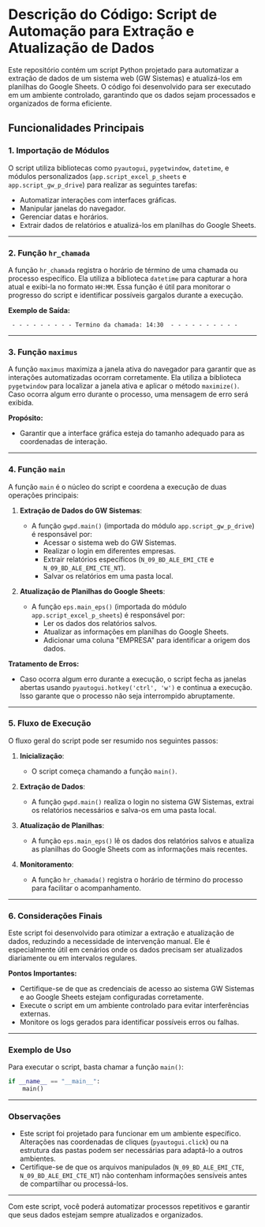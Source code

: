 # Descrição do Código: Script de Automação para Extração e Atualização de Dados

Este repositório contém um script Python projetado para automatizar a extração de dados de um sistema web (GW Sistemas) e atualizá-los em planilhas do Google Sheets. O código foi desenvolvido para ser executado em um ambiente controlado, garantindo que os dados sejam processados e organizados de forma eficiente.

## Funcionalidades Principais

### 1. **Importação de Módulos**
O script utiliza bibliotecas como `pyautogui`, `pygetwindow`, `datetime`, e módulos personalizados (`app.script_excel_p_sheets` e `app.script_gw_p_drive`) para realizar as seguintes tarefas:
- Automatizar interações com interfaces gráficas.
- Manipular janelas do navegador.
- Gerenciar datas e horários.
- Extrair dados de relatórios e atualizá-los em planilhas do Google Sheets.

---

### 2. **Função `hr_chamada`**
A função `hr_chamada` registra o horário de término de uma chamada ou processo específico. Ela utiliza a biblioteca `datetime` para capturar a hora atual e exibi-la no formato `HH:MM`. Essa função é útil para monitorar o progresso do script e identificar possíveis gargalos durante a execução.

**Exemplo de Saída:**
```
 - - - - - - - - - Termino da chamada: 14:30  - - - - - - - - - -
```

---

### 3. **Função `maximus`**
A função `maximus` maximiza a janela ativa do navegador para garantir que as interações automatizadas ocorram corretamente. Ela utiliza a biblioteca `pygetwindow` para localizar a janela ativa e aplicar o método `maximize()`. Caso ocorra algum erro durante o processo, uma mensagem de erro será exibida.

**Propósito:**
- Garantir que a interface gráfica esteja do tamanho adequado para as coordenadas de interação.

---

### 4. **Função `main`**
A função `main` é o núcleo do script e coordena a execução de duas operações principais:
1. **Extração de Dados do GW Sistemas**:
   - A função `gwpd.main()` (importada do módulo `app.script_gw_p_drive`) é responsável por:
     - Acessar o sistema web do GW Sistemas.
     - Realizar o login em diferentes empresas.
     - Extrair relatórios específicos (`N_09_BD_ALE_EMI_CTE` e `N_09_BD_ALE_EMI_CTE_NT`).
     - Salvar os relatórios em uma pasta local.

2. **Atualização de Planilhas do Google Sheets**:
   - A função `eps.main_eps()` (importada do módulo `app.script_excel_p_sheets`) é responsável por:
     - Ler os dados dos relatórios salvos.
     - Atualizar as informações em planilhas do Google Sheets.
     - Adicionar uma coluna "EMPRESA" para identificar a origem dos dados.

**Tratamento de Erros:**
- Caso ocorra algum erro durante a execução, o script fecha as janelas abertas usando `pyautogui.hotkey('ctrl', 'w')` e continua a execução. Isso garante que o processo não seja interrompido abruptamente.

---

### 5. **Fluxo de Execução**
O fluxo geral do script pode ser resumido nos seguintes passos:
1. **Inicialização**:
   - O script começa chamando a função `main()`.

2. **Extração de Dados**:
   - A função `gwpd.main()` realiza o login no sistema GW Sistemas, extrai os relatórios necessários e salva-os em uma pasta local.

3. **Atualização de Planilhas**:
   - A função `eps.main_eps()` lê os dados dos relatórios salvos e atualiza as planilhas do Google Sheets com as informações mais recentes.

4. **Monitoramento**:
   - A função `hr_chamada()` registra o horário de término do processo para facilitar o acompanhamento.

---

### 6. **Considerações Finais**
Este script foi desenvolvido para otimizar a extração e atualização de dados, reduzindo a necessidade de intervenção manual. Ele é especialmente útil em cenários onde os dados precisam ser atualizados diariamente ou em intervalos regulares.

**Pontos Importantes:**
- Certifique-se de que as credenciais de acesso ao sistema GW Sistemas e ao Google Sheets estejam configuradas corretamente.
- Execute o script em um ambiente controlado para evitar interferências externas.
- Monitore os logs gerados para identificar possíveis erros ou falhas.

---

### Exemplo de Uso
Para executar o script, basta chamar a função `main()`:

```python
if __name__ == "__main__":
    main()
```

---

### Observações
- Este script foi projetado para funcionar em um ambiente específico. Alterações nas coordenadas de cliques (`pyautogui.click`) ou na estrutura das pastas podem ser necessárias para adaptá-lo a outros ambientes.
- Certifique-se de que os arquivos manipulados (`N_09_BD_ALE_EMI_CTE`, `N_09_BD_ALE_EMI_CTE_NT`) não contenham informações sensíveis antes de compartilhar ou processá-los.

---

Com este script, você poderá automatizar processos repetitivos e garantir que seus dados estejam sempre atualizados e organizados.
